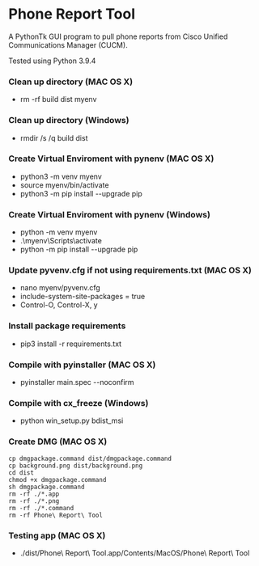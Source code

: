 # Phone Report Tool
A PythonTk GUI program to pull phone reports from Cisco Unified Communications Manager (CUCM).

Tested using Python 3.9.4

### Clean up directory (MAC OS X)
* rm -rf build dist myenv

### Clean up directory (Windows)
* rmdir /s /q build dist

### Create Virtual Enviroment with pynenv (MAC OS X)
* python3 -m venv myenv
* source myenv/bin/activate
* python3 -m pip install --upgrade pip

### Create Virtual Enviroment with pynenv (Windows)
* python -m venv myenv
* .\myenv\Scripts\activate
* python -m pip install --upgrade pip

### Update pyvenv.cfg if not using requirements.txt (MAC OS X)
* nano myenv/pyvenv.cfg
* include-system-site-packages = true
* Control-O, Control-X, y

### Install package requirements
* pip3 install -r requirements.txt

### Compile with pyinstaller (MAC OS X)
* pyinstaller main.spec --noconfirm

### Compile with cx_freeze (Windows)
* python win_setup.py bdist_msi

### Create DMG (MAC OS X)
```
cp dmgpackage.command dist/dmgpackage.command
cp background.png dist/background.png
cd dist
chmod +x dmgpackage.command
sh dmgpackage.command
rm -rf ./*.app
rm -rf ./*.png
rm -rf ./*.command
rm -rf Phone\ Report\ Tool
```

### Testing app (MAC OS X)
* ./dist/Phone\ Report\ Tool.app/Contents/MacOS/Phone\ Report\ Tool